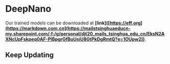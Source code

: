 # DeepNano


Our trained models can be downloaded at **[link]([https://eff.org](https://markdown.com.cn](https://mailstsinghuaeducn-my.sharepoint.com/:f:/g/personal/djt20_mails_tsinghua_edu_cn/EksN2AXNcUpFskpeq0AF-PIBpgrGfBuUsiU8GtPkDgRmtQ?e=1OUpw2))**.


## Keep Updating
